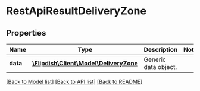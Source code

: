 # RestApiResultDeliveryZone

## Properties
Name | Type | Description | Notes
------------ | ------------- | ------------- | -------------
**data** | [**\Flipdish\Client\Model\DeliveryZone**](DeliveryZone.md) | Generic data object. | 

[[Back to Model list]](../README.md#documentation-for-models) [[Back to API list]](../README.md#documentation-for-api-endpoints) [[Back to README]](../README.md)


